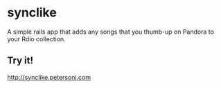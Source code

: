 synclike
========

A simple rails app that adds any songs that you thumb-up on Pandora to your Rdio collection.

## Try it!
http://synclike.petersonj.com
